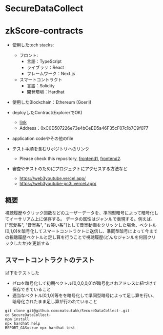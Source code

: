# SecureDataCollect


# zkScore-contracts

- 使用したtech stacks: 
  - フロント:
    - 言語：TypeScript
    - ライブラリ：React
    - フレームワーク：Next.js
  - スマートコントラクト
    - 言語：Solidity
    - 開発環境：Hardhat

- 使用したBlockchain：Ethereum (Goerli)
- deployしたContract(ExplorerでOK)
  - [link](https://goerli.etherscan.io/address/0xC0D507226e73e4bCeED5a46F35cF07c1b7C9f077)
  - Address：0xC0D507226e73e4bCeED5a46F35cF07c1b7C9f077
- application codeやその他のfile
- テスト手順を含むリポジトリへのリンク
  - Please check this repository, [frontend1](https://github.com/matsutakk/web3youtube), [frontend2](https://github.com/matsutakk/web3twitter). 

- 審査やテストのためにプロジェクトにアクセスする方法など
  - https://web3youtube.vercel.app/
  - https://web3youtube-pc3i.vercel.app/
  

## 概要
視聴履歴やクリック回数などのユーザーデータを、準同型暗号によって暗号化してイーサリアム上に保存する。
データの属性はジャンルで表現する。例えば、["恋愛系", "音楽系", "お笑い系"]として音楽動画をクリックした場合、ベクトル[0,1,0]を暗号化してスマートコントラクトに送信し、準同型暗号によって今までの視聴履歴ベクトルと足し算を行うことで視聴履歴(どんなジャンルを何回クリックしたか)を更新する

## スマートコントラクトのテスト

以下をテストした
- ゼロを暗号化して初期ベクトル[0,0,0,0,0]が暗号化されアドレスに紐づけて保存できていること
- 適当なベクトル[0,1,0]等をを暗号化して準同型暗号によって足し算を行い、暗号化されたまま足し算が行われていること

```shell
git clone git@github.com:matsutakk/SecureDataCollect-.git
cd SecureDataCollect-
npm install
npx hardhat help
REPORT_GAS=true npx hardhat test
```
